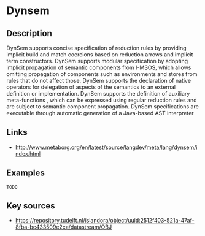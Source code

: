 # Dynsem

## Description

DynSem supports concise specification of reduction rules by providing
implicit build and match coercions based on reduction arrows and implicit term constructors. DynSem supports modular specification by adopting implicit propagation of semantic components from I-MSOS,
which allows omitting propagation of components such as environments and stores from rules that do not affect those. DynSem supports the declaration of native operators for delegation of aspects of the semantics to an external definition or implementation. DynSem supports the definition of auxiliary meta-functions , which can be expressed using regular reduction rules and are subject to semantic component propagation. DynSem specifications are executable through
automatic generation of a Java-based AST interpreter

## Links

- http://www.metaborg.org/en/latest/source/langdev/meta/lang/dynsem/index.html

## Examples

    TODO

## Key sources

- https://repository.tudelft.nl/islandora/object/uuid:2512f403-521a-47af-8fba-bc433509e2ca/datastream/OBJ
